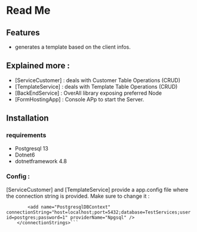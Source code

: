 # Read Me
## Features

- generates a template based on the client infos.


## Explained more : 
- [ServiceCustomer] : deals with Customer Table Operations (CRUD)
- [TemplateService] : deals with Template Table Operations (CRUD)
- [BackEndService] : OverAll library exposing preferred Node
- [FormHostingApp] : Console APp to start the Server.
## Installation
### requirements
- Postgresql 13
- Dotnet6
- dotnetframework 4.8
### Config : 
[ServiceCustomer] and  [TemplateService]  provide a app.config file where the connection string is provided.
Make sure to change it :
```<connectionStrings>
		<add name="PostgresqlDBContext" connectionString="host=localhost;port=5432;database=TestServices;user id=postgres;password=1" providerName="Npgsql" />
	</connectionStrings>```